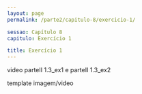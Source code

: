 ```yaml
---
layout: page
permalink: /parte2/capitulo-8/exercicio-1/

sessao: Capítulo 8
capitulo: Exercício 1

title: Exercício 1
---
```


video parteII 1.3_ex1 e parteII 1.3_ex2

template imagem/video
